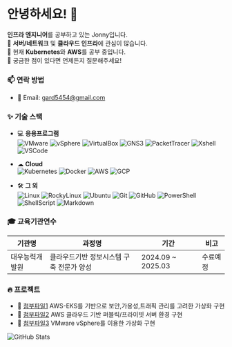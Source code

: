 # 안녕하세요! 👋

**인프라 엔지니어**를 공부하고 있는 Jonny입니다.  
🚀 **서버/네트워크** 및 **클라우드 인프라**에 관심이 많습니다.  
🌱 현재 **Kubernetes**와 **AWS**를 공부 중입니다.  
💬 궁금한 점이 있다면 언제든지 질문해주세요!  

### 📫 연락 방법  
- 📧 Email: gard5454@gmail.com

### ✨ 기술 스택  
- 💻 **응용프로그램**  
  ![VMware](https://img.shields.io/badge/VMware-61DAFB?style=for-the-badge&logo=vmware&logoColor=white) ![vSphere](https://img.shields.io/badge/vSphere-1D3C6C?style=for-the-badge&logo=vmware&logoColor=white) ![VirtualBox](https://img.shields.io/badge/VirtualBox-6930C3?style=for-the-badge&logo=virtualbox&logoColor=white) ![GNS3](https://img.shields.io/badge/GNS3-F26522?style=for-the-badge&logo=gns3&logoColor=white) ![PacketTracer](https://img.shields.io/badge/Packet_Tracer-6E7A91?style=for-the-badge&logo=cisco&logoColor=white) ![Xshell](https://img.shields.io/badge/Xshell-232D39?style=for-the-badge&logo=xshell&logoColor=white) ![VSCode](https://img.shields.io/badge/VSCode-007ACC?style=for-the-badge&logo=visualstudiocode&logoColor=white)  
  
- ☁ **Cloud**  
   ![Kubernetes](https://img.shields.io/badge/Kubernetes-326CE5?style=for-the-badge&logo=kubernetes&logoColor=white) ![Docker](https://img.shields.io/badge/Docker-2496ED?style=for-the-badge&logo=docker&logoColor=white) ![AWS](https://img.shields.io/badge/AWS-FF9900?style=for-the-badge&logo=amazon-aws&logoColor=white) ![GCP](https://img.shields.io/badge/GCP-4285F4?style=for-the-badge&logo=googlecloud&logoColor=white)

- 🛠 **그 외**  
  ![Linux](https://img.shields.io/badge/Linux-FCC624?style=for-the-badge&logo=linux&logoColor=black) ![RockyLinux](https://img.shields.io/badge/Rocky_Linux-2D2D2D?style=for-the-badge&logo=rockylinux&logoColor=white) ![Ubuntu](https://img.shields.io/badge/Ubuntu-E95420?style=for-the-badge&logo=ubuntu&logoColor=white) ![Git](https://img.shields.io/badge/Git-F05032?style=for-the-badge&logo=git&logoColor=white) ![GitHub](https://img.shields.io/badge/GitHub-181717?style=for-the-badge&logo=github&logoColor=white) ![PowerShell](https://img.shields.io/badge/PowerShell-5391FE?style=for-the-badge&logo=powershell&logoColor=white) ![ShellScript](https://img.shields.io/badge/Shell_Script-4EAA25?style=for-the-badge&logo=gnu-bash&logoColor=white) ![Markdown](https://img.shields.io/badge/Markdown-000000?style=for-the-badge&logo=markdown&logoColor=white)

### 🎓 교육기관연수  
| 기관명 | 과정명 | 기간 | 비고 |
|--------|------------------------------------------------|------------|---------|
| 대우능력개발원 | 클라우드기반 정보시스템 구축 전문가 양성 | 2024.09 ~ 2025.03 | 수료예정 |

### 🔥 프로젝트  
- 📂 [첨부파일1](./eks.pdf) AWS-EKS를 기반으로 보안,가용성,트래픽 관리를 고려한 가상화 구현  
- 📂 [첨부파일2](./aws.pdf) AWS 클라우드 기반 퍼블릭/프라이빗 서버 환경 구현  
- 📂 [첨부파일3](./vsphere.pdf) VMware vSphere를 이용한 가상화 구현

![GitHub Stats](https://github-readme-stats.vercel.app/api?username=myusername&show_icons=true)
